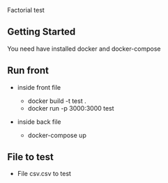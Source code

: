 Factorial test
## Getting Started

You need have installed docker and docker-compose

## Run front
- inside front file
    - docker build -t test .
    - docker run -p 3000:3000 test

- inside back file
    - docker-compose up

## File to test
- File csv.csv to test